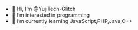 - 👋 Hi, I’m @YujiTech-Glitch
- 👀 I’m interested in programming
- 🌱 I’m currently learning JavaScript,PHP,Java,C++

<!---
YujiTech-Glitch/YujiTech-Glitch is a ✨ special ✨ repository because its `README.md` (this file) appears on your GitHub profile.
You can click the Preview link to take a look at your changes.
--->
